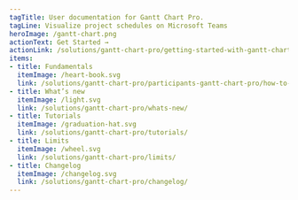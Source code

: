 ```yaml
---
tagTitle: User documentation for Gantt Chart Pro.
tagLine: Visualize project schedules on Microsoft Teams
heroImage: /gantt-chart.png
actionText: Get Started →
actionLink: /solutions/gantt-chart-pro/getting-started-with-gantt-chart-pro/how-to-set-up-gantt-chart-pro-/
items:
- title: Fundamentals​
  itemImage: /heart-book.svg
  link: /solutions/gantt-chart-pro/participants-gantt-chart-pro/how-to-add-or-remove-participants-from-gantt-chart-pro-/
- title: What’s new
  itemImage: /light.svg
  link: /solutions/gantt-chart-pro/whats-new/
- title: Tutorials
  itemImage: /graduation-hat.svg
  link: /solutions/gantt-chart-pro/tutorials/
- title: Limits
  itemImage: /wheel.svg
  link: /solutions/gantt-chart-pro/limits/
- title: Changelog
  itemImage: /changelog.svg
  link: /solutions/gantt-chart-pro/changelog/
---
```


<Overview />
<Hubspot />